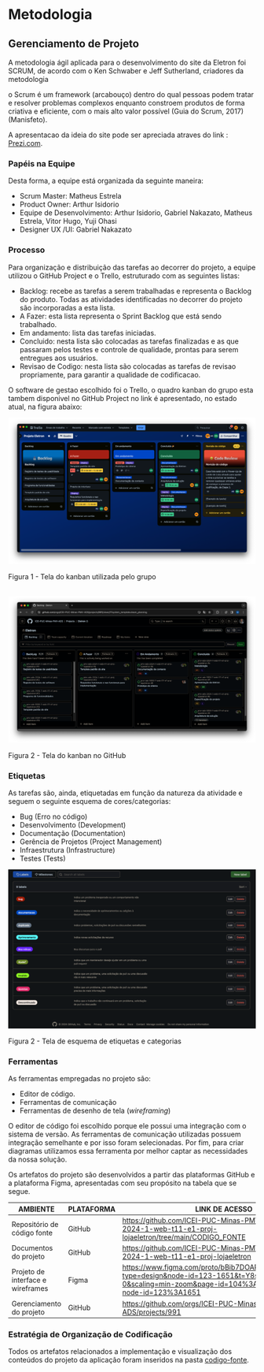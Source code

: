 
# Metodologia 

## Gerenciamento de Projeto

A metodologia ágil aplicada para o desenvolvimento do site da Eletron foi SCRUM, de acordo com o Ken Schwaber e Jeff Sutherland, criadores da metodologia

o Scrum é um framework (arcabouço) dentro do qual pessoas podem tratar e resolver problemas complexos enquanto constroem produtos de forma criativa e eficiente, com o mais alto valor possível (Guia do Scrum, 2017) (Manisfeto). 

A apresentacao da ideia do site pode ser apreciada atraves do link :
[Prezi.com](https://prezi.com/view/DpHqvSnJCJKi8JLxV45L/). 

### Papéis na Equipe

Desta forma, a equipe está organizada da seguinte maneira:
<ul>
  <li>Scrum Master: Matheus Estrela</li>
  <li>Product Owner: Arthur Isidorio </li>
  <li>Equipe de Desenvolvimento: Arthur Isidorio, Gabriel Nakazato, Matheus Estrela, Vitor Hugo, Yuji Ohasi
</li>
  <li>Designer UX /UI: Gabriel Nakazato</li>
</ul>

### Processo

Para organização e distribuição das tarefas ao decorrer do projeto, a equipe utilizou o GitHub Project e o Trello, estruturado com as seguintes listas: 

<ul>
  <li> Backlog: recebe as tarefas a serem trabalhadas e representa o Backlog do produto. Todas as atividades identificadas no decorrer do projeto são incorporadas a esta lista.</li>
  <li>A Fazer: esta lista representa o Sprint Backlog que está sendo trabalhado.</li>
  <li>Em andamento: lista das tarefas iniciadas.</li>
  <li>Concluido: nesta lista são colocadas as tarefas finalizadas e as que passaram pelos testes e controle de qualidade, prontas para serem entregues aos usuários.</li>
  <li>Revisao de Codigo: nesta lista são colocadas as tarefas de revisao propriamente, para garantir a qualidade de codificacao.</li>
 </ul>

O software de gestao escolhido foi o Trello, o quadro kanban do grupo esta tambem disponivel no GitHub Project no link é apresentado, no estado atual, na figura abaixo:

![Kanban](/DOCUMENTACAO/imgs/trello.png)
<figcaption>Figura 1 - Tela do kanban utilizada pelo grupo</figcaption>
<br>

![Kanban](/DOCUMENTACAO/imgs/github.png)
<figcaption>Figura 2 - Tela do kanban no GitHub</figcaption>

<h3>Etiquetas</h3>
<p>As tarefas são, ainda, etiquetadas em função da natureza da atividade e seguem o seguinte esquema de cores/categorias:</p>

<ul>
  <li>Bug (Erro no código)</li>
  <li>Desenvolvimento (Development)</li>
  <li>Documentação (Documentation)</li>
  <li>Gerência de Projetos (Project Management)</li>
  <li>Infraestrutura (Infrastructure)</li>
  <li>Testes (Tests)</li>
</ul>

![Kanban](/DOCUMENTACAO/imgs/etiquetas.png)
    <figcaption>Figura 2 - Tela de esquema de etiquetas e categorias</figcaption>
  
### Ferramentas

As ferramentas empregadas no projeto são:

- Editor de código.
- Ferramentas de comunicação
- Ferramentas de desenho de tela (_wireframing_)

O editor de código foi escolhido porque ele possui uma integração com o
sistema de versão. As ferramentas de comunicação utilizadas possuem
integração semelhante e por isso foram selecionadas. Por fim, para criar
diagramas utilizamos essa ferramenta por melhor captar as
necessidades da nossa solução.

<p>Os artefatos do projeto são desenvolvidos a partir das plataformas GitHub e a plataforma Figma, apresentadas com seu propósito na tabela que se segue.<p/>

| AMBIENTE | PLATAFORMA |LINK DE ACESSO                 |
|--------------------|--------------------------------------------------------------------------------|----------------------------------------|
|Repositório de código fonte | GitHub | https://github.com/ICEI-PUC-Minas-PMV-ADS/pmv-ads-2024-1-web-t11-e1-proj-lojaeletron/tree/main/CODIGO_FONTE |
|Documentos do projeto  | GitHub |https://github.com/ICEI-PUC-Minas-PMV-ADS/pmv-ads-2024-1-web-t11-e1-proj-lojaeletron  |
|Projeto de interface e wireframes | Figma | https://www.figma.com/proto/bBib7DOAPrS7W4iJdiVifg/Loja?type=design&node-id=123-1651&t=Y8sZBuxTe8lXCPe4-0&scaling=min-zoom&page-id=104%3A2&starting-point-node-id=123%3A1651 |
|Gerenciamento do projeto  | GitHub | https://github.com/orgs/ICEI-PUC-Minas-PMV-ADS/projects/991 |

### Estratégia de Organização de Codificação 

Todos os artefatos relacionados a implementação e visualização dos conteúdos do projeto da aplicação foram inseridos na pasta 
[codigo-fonte](https://github.com/ICEI-PUC-Minas-PMV-ADS/pmv-ads-2024-1-web-t11-e1-proj-lojaeletron/blob/main/README.md). 
